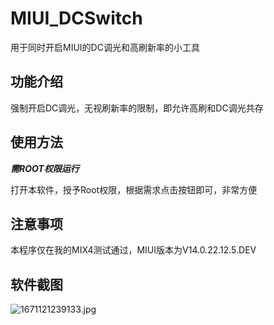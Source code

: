 # MIUI_DCSwitch
用于同时开启MIUI的DC调光和高刷新率的小工具

## 功能介绍
强制开启DC调光，无视刷新率的限制，即允许高刷和DC调光共存

## 使用方法

***********需ROOT权限运行***********

打开本软件，授予Root权限，根据需求点击按钮即可，非常方便

## 注意事项
本程序仅在我的MIX4测试通过，MIUI版本为V14.0.22.12.5.DEV

## 软件截图
![1671121239133.jpg](https://res.shirakawatyu.top/e567363f858a443da31425b492bcd7a9.jpg)
